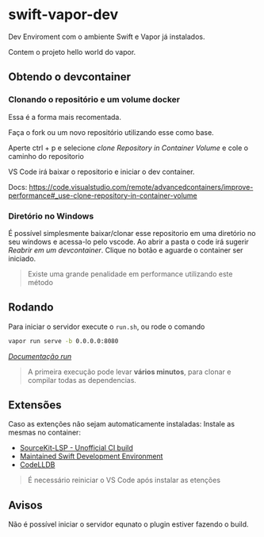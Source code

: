 # swift-vapor-dev

Dev Enviroment com o ambiente Swift e Vapor já instalados.

Contem o projeto hello world do vapor.

## Obtendo o devcontainer

### Clonando o repositório e um volume docker
Essa é a forma mais recomentada.

Faça o fork ou um novo repositório utilizando esse como base.

Aperte ctrl + p e selecione _clone Repository in Container Volume_ e cole o caminho do repositorio

VS Code irá baixar o repositorio e iniciar o dev container.

Docs: https://code.visualstudio.com/remote/advancedcontainers/improve-performance#_use-clone-repository-in-container-volume 

### Diretório no Windows
É possível simplesmente baixar/clonar esse repositorio em uma diretório no seu windows e acessa-lo pelo vscode.
Ao abrir a pasta o code irá sugerir _Reabrir em um devcontainer_.
Clique no botão e aguarde o container ser iniciado.

> Existe uma grande penalidade em performance utilizando este método


## Rodando
Para iniciar o servidor execute o  `run.sh`, ou rode o comando
```bash
vapor run serve -b 0.0.0.0:8080
```
_[Documentação run](https://docs.vapor.codes/4.0/server/#serve-command)_

> A primeira execução pode levar **vários minutos**, para clonar e compilar todas as dependencias.


## Extensões

Caso as extenções não sejam automaticamente instaladas:
Instale as mesmas no container:
- [SourceKit-LSP - Unofficial CI build](https://marketplace.visualstudio.com/items?itemName=pvasek.sourcekit-lsp--dev-unofficial)
- [Maintained Swift Development Environment](https://marketplace.visualstudio.com/items?itemName=vknabel.vscode-swift-development-environment)
- [CodeLLDB](https://marketplace.visualstudio.com/items?itemName=vadimcn.vscode-lldb)

> É necessário reiniciar o VS Code após instalar as etenções

## Avisos
Não é possível iniciar o servidor equnato o plugin estiver fazendo o build.

